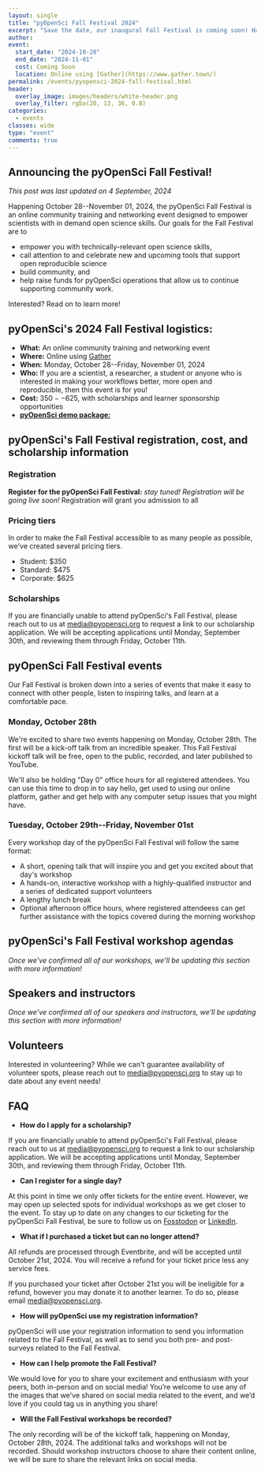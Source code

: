 ```yaml
---
layout: single
title: "pyOpenSci Fall Festival 2024"
excerpt: "Save the date, our inaugural Fall Festival is coming soon! Happening in late October, the pyOpenSci Fall Festival aims to create an engaging, multi-day educational event for scientists working in the open science, open source space. With a variety of talks, workshops, and office hour sessions, we've got something for every Pythonista!"
author:
event:
  start_date: "2024-10-28"
  end_date: "2024-11-01"
  cost: Coming Soon
  location: Online using [Gather](https://www.gather.town/)
permalink: /events/pyopensci-2024-fall-festival.html
header:
  overlay_image: images/headers/white-header.png
  overlay_filter: rgba(20, 13, 36, 0.8)
categories:
  - events
classes: wide
type: "event"
comments: true
---
```


## <i class="fa-regular fa-heart"></i> Announcing the pyOpenSci Fall Festival!

_This post was last updated on 4 September, 2024_

Happening October 28--November 01, 2024, the pyOpenSci Fall Festival is an online community training and networking event designed to empower scientists with in demand open science skills. Our goals for the Fall Festival are to

* empower you with technically-relevant open science skills,
* call attention to and celebrate new and upcoming tools that support open reproducible science
* build community, and
* help raise funds for pyOpenSci operations that allow us to continue supporting community work.

Interested? Read on to learn more!

## <i class="fa-regular fa-file-lines"></i> pyOpenSci's 2024 Fall Festival logistics:

* **What:** An online community training and networking event
* **Where:** Online using [Gather](https://www.gatherd.town/)
* **When:** Monday, October 28--Friday, November 01, 2024
* **Who:** If you are a scientist, a researcher, a student or anyone who is interested in making your workflows better, more open and reproducible, then this event is for you!
* **Cost:** $350--$625, with scholarships and learner sponsorship opportunities
* [**pyOpenSci demo package:**](http://github.com/pyOpenSci/pyosPackage)

## pyOpenSci's Fall Festival registration, cost, and scholarship information

### Registration

**Register for the pyOpenSci Fall Festival:** _stay tuned! Registration will be going live soon!_
Registration will grant you admission to all

### Pricing tiers

In order to make the Fall Festival accessible to as many people as possible, we've created several pricing tiers.

* Student: $350
* Standard: $475
* Corporate: $625

### Scholarships

If you are financially unable to attend pyOpenSci's Fall Festival, please reach out to us at [media@pyopensci.org](mailto:pyopensci.org) to request a link to our scholarship application. We will be accepting applications until Monday, September 30th, and reviewing them through Friday, October 11th.

## pyOpenSci Fall Festival events

Our Fall Festival is broken down into a series of events that make it easy to connect with other people, listen to inspiring talks, and learn at a comfortable pace.

### Monday, October 28th

We're excited to share two events happening on Monday, October 28th. The first will be a kick-off talk from an incredible speaker. This Fall Festival kickoff talk will be free, open to the public, recorded, and later published to YouTube.

We'll also be holding "Day 0" office hours for all registered attendees. You can use this time to drop in to say hello, get used to using our online platform, gather and get help with any computer setup issues that you might have.

### Tuesday, October 29th--Friday, November 01st

Every workshop day of the pyOpenSci Fall Festival will follow the same format:

* A short, opening talk that will inspire you and get you excited about that day's workshop
* A hands-on, interactive workshop with a highly-qualified instructor and a series of dedicated support volunteers
* A lengthy lunch break
* Optional afternoon office hours, where registered attendeess can get further assistance with the topics covered during the morning workshop

## pyOpenSci's Fall Festival workshop agendas

_Once we've confirmed all of our workshops, we'll be updating this section with more information!_

## Speakers and instructors

_Once we've confirmed all of our speakers and instructors, we'll be updating this section with more information!_

## Volunteers

Interested in volunteering? While we can't guarantee availability of volunteer spots, please reach out to [media@pyopensci.org](mailto:media@pyopensci.org) to stay up to date about any event needs!

## FAQ

* **How do I apply for a scholarship?**

If you are financially unable to attend pyOpenSci's Fall Festival, please reach out to us at [media@pyopensci.org](mailto:pyopensci.org) to request a link to our scholarship application. We will be accepting applications until Monday, September 30th, and reviewing them through Friday, October 11th.

* **Can I register for a single day?**

At this point in time we only offer tickets for the entire event. However, we may open up selected spots for individual workshops as we get closer to the event. To stay up to date on any changes to our ticketing for the pyOpenSci Fall Festival, be sure to follow us on [Fosstodon](https://fosstodon.org/@pyOpenSci) or [LinkedIn](http://linkedin.com/company/pyopensci).

* **What if I purchased a ticket but can no longer attend?**

All refunds are processed through Eventbrite, and will be accepted until October 21st, 2024. You will receive a refund for your ticket price less any service fees.

If you purchased your ticket after October 21st you will be ineligible for a refund, however you may donate it to another learner. To do so, please email [media@pyopensci.org](mailto:media@pyopensci.org).

* **How will pyOpenSci use my registration information?**

pyOpenSci will use your registration information to send you information related to the Fall Festival, as well as to send you both pre- and post-surveys related to the Fall Festival.

* **How can I help promote the Fall Festival?**

We would love for you to share your excitement and enthusiasm with your peers, both in-person and on social media! You’re welcome to use any of the images that we've shared on social media related to the event, and we’d love if you could tag us in anything you share!

* **Will the Fall Festival workshops be recorded?**

The only recording will be of the kickoff talk, happening on Monday, October 28th, 2024. The additional talks and workshops will not be recorded. Should workshop instructors choose to share their content online, we will be sure to share the relevant links on social media.
